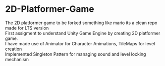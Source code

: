 # 2D-Platformer-Game
The 2D platformer game to be forked something like mario its a clean repo made for LTS version
<br>
First assigment to understand Unity Game Engine by creating 2D platformer game.<br>I have made use of Animator for Character Animations, TileMaps for
level creation<br>
Implemented Singleton Pattern for managing sound and
level locking mechanism
